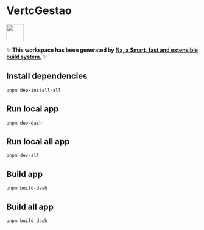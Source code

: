 # VertcGestao

<a alt="Nx logo" href="https://nx.dev" target="_blank" rel="noreferrer"><img src="https://raw.githubusercontent.com/nrwl/nx/master/images/nx-logo.png" width="45"></a>

✨ **This workspace has been generated by [Nx, a Smart, fast and extensible build system.](https://nx.dev)** ✨

## Install dependencies

```
pnpm dep-install-all
```

## Run local app

```
pnpm dev-dash
```

## Run local all app

```
pnpm dev-all
```

## Build app

```
pnpm build-dash
```

## Build all app

```
pnpm build-dash
```
